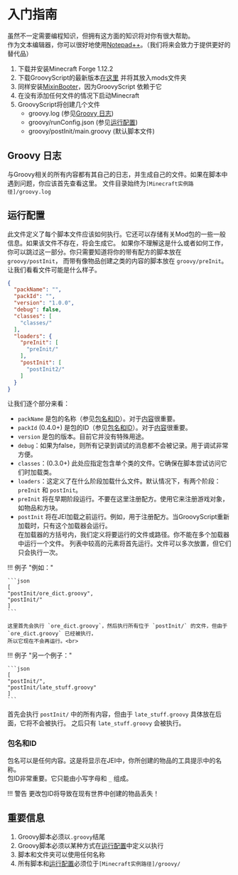 # 入门指南

虽然不一定需要编程知识，但拥有这方面的知识将对你有很大帮助。<br>
作为文本编辑器，你可以很好地使用[Notepad++](https://notepad-plus-plus.org/downloads/)。（我们将来会致力于提供更好的替代品）

1. 下载并安装Minecraft Forge 1.12.2
2. 下载GroovyScript的最新版本[在这里](https://www.curseforge.com/minecraft/mc-mods/groovyscript/files)
   并将其放入mods文件夹
3. 同样安装[MixinBooter](https://www.curseforge.com/minecraft/mc-mods/mixin-booter/files)，因为GroovyScript
   依赖于它
4. 在没有添加任何文件的情况下启动Minecraft
5. GroovyScript将创建几个文件
    - groovy.log (参见[Groovy 日志](#groovy-log))
    - groovy/runConfig.json (参见[运行配置](#run-config))
    - groovy/postInit/main.groovy (默认脚本文件)

## Groovy 日志

与Groovy相关的所有内容都有其自己的日志，并生成自己的文件。如果在脚本中遇到问题，你应该首先查看这里。
文件目录始终为`[Minecraft实例路径]/groovy.log`

## 运行配置

此文件定义了每个脚本文件应该如何执行。它还可以存储有关Mod包的一些一般信息。如果该文件不存在，将会生成它。
如果你不理解这是什么或者如何工作，你可以跳过这一部分。你只需要知道将你的带有配方的脚本放在 `groovy/postInit`，
而带有像物品创建之类的内容的脚本放在 `groovy/preInit`。<br>
让我们看看文件可能是什么样子。

```json
{
  "packName": "",
  "packId": "",
  "version": "1.0.0",
  "debug": false,
  "classes": [
    "classes/"
  ],
  "loaders": {
    "preInit": [
      "preInit/"
    ],
    "postInit": [
      "postInit2/"
    ]
  }
}
```

让我们逐个部分来看：<br>

- `packName` 是包的名称（参见[包名和ID](#pack-name-and-id)）。对于[内容](groovyscript/content/content.md)很重要。<br>
- `packId` (0.4.0+) 是包的ID（参见[包名和ID](#pack-name-and-id)）。对于[内容](groovyscript/content/content.md)很重要。<br>
- `version` 是包的版本。目前它并没有特殊用途。<br>
- `debug`：如果为false，则所有记录到调试的消息都不会被记录。用于调试非常方便。<br>
- `classes`：(0.3.0+) 此处应指定包含单个类的文件。它确保在脚本尝试访问它们时加载类。<br>
- `loaders`：这定义了在什么阶段加载什么文件。默认情况下，有两个阶段：`preInit` 和 `postInit`。<br>
- `preInit` 将在早期阶段运行。不要在这里注册配方。使用它来注册游戏对象，如物品和方块。<br>
- `postInit` 将在JEI加载之前运行。例如，用于注册配方。当GroovyScript重新加载时，只有这个加载器会运行。<br>
  在加载器的方括号内，我们定义将要运行的文件或路径。你不能在多个加载器中运行一个文件。
  列表中较高的元素将首先运行。文件可以多次放置，但它们只会执行一次。<br>

!!! 例子 "例如："

    ```json
    [
    "postInit/ore_dict.groovy",
    "postInit/"
    ]
    ```

    这里首先会执行 `ore_dict.groovy`，然后执行所有位于 `postInit/` 的文件，但由于 `ore_dict.groovy` 已经被执行，
    所以它现在不会再运行。<br>

!!! 例子 "另一个例子："

    ```json
    [
    "postInit/",
    "postInit/late_stuff.groovy"
    ]
    ```

首先会执行 `postInit/` 中的所有内容，但由于 `late_stuff.groovy` 具体放在后面，它将不会被执行。
之后只有 `late_stuff.groovy` 会被执行。

### 包名和ID

包名可以是任何内容。这是将显示在JEI中，你所创建的物品的工具提示中的名称。<br>
包ID非常重要。它只能由小写字母和 `_` 组成。

!!! 警告
    更改包ID将导致在现有世界中创建的物品丢失！

## 重要信息

1. Groovy脚本必须以`.groovy`结尾
2. Groovy脚本必须以某种方式在[运行配置](#run-config)中定义以执行
3. 脚本和文件夹可以使用任何名称
4. 所有脚本和[运行配置](#run-config)必须位于`[Minecraft实例路径]/groovy/`